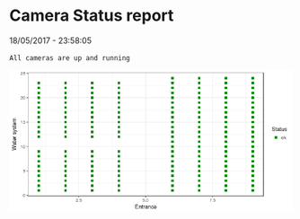 Camera Status report
================
18/05/2017 - 23:58:05

    All cameras are up and running

![](camreport_files/figure-markdown_github/unnamed-chunk-2-1.png)
